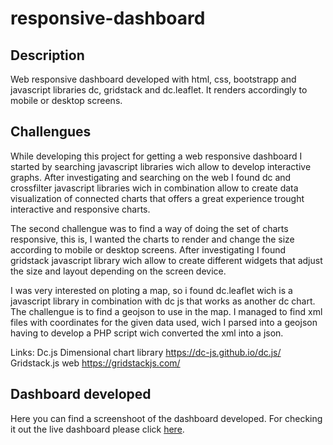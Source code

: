 # responsive-dashboard

## Description
Web responsive dashboard developed with html, css, bootstrapp and javascript libraries dc, gridstack and dc.leaflet. It renders accordingly to mobile or desktop screens. 

## Challengues

While developing this project for getting a web responsive dashboard I started by searching javascript libraries wich allow to develop interactive graphs. After investigating and searching on the web
I found dc and crossfilter javascript libraries wich in combination allow to create data visualization of connected charts that offers a great experience trought interactive and responsive charts.

The second challengue was to find a way of doing the set of charts responsive, this is, I wanted the charts to render and change the size according to mobile or desktop screens. After investigating 
I found gridstack javascript library wich allow to create different widgets that adjust the size and layout depending on the screen device. 

I was very interested on ploting a map, so i found dc.leaflet wich is a javascript library in combination with dc js that works as another dc chart. The challengue is
to find a geojson to use in the map. I managed to find xml files with coordinates for the given data used, wich I parsed into a geojson having to develop a PHP script wich converted the xml into a json.

Links:
Dc.js Dimensional chart library <a href='https://dc-js.github.io/dc.js/'>https://dc-js.github.io/dc.js/</a>
<br>
Gridstack.js web <a href='https://gridstackjs.com/'>https://gridstackjs.com/</a>

## Dashboard developed

Here you can find a screenshoot of the dashboard developed. For checking it out the live dashboard please click <a target='_blank' href=''>here</a>.

<img src=''></img>
